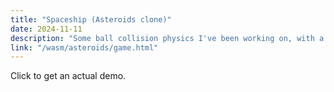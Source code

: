 ```yaml
---
title: "Spaceship (Asteroids clone)"
date: 2024-11-11
description: "Some ball collision physics I've been working on, with a twist."
link: "/wasm/asteroids/game.html"
---
```

Click to get an actual demo.
